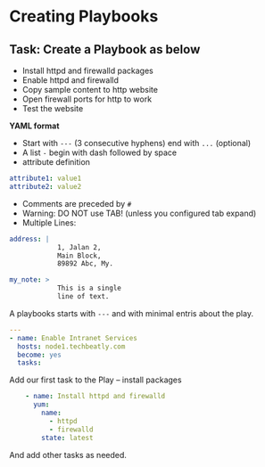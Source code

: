# Creating Playbooks

## Task: Create a Playbook as below

- Install httpd and firewalld packages
- Enable httpd and firewalld
- Copy sample content to http website
- Open firewall ports for http to work
- Test the website

**YAML format**

- Start with `---` (3 consecutive hyphens)  end with `...` (optional)
- A list `-` begin with dash followed by space
- attribute definition

```yaml
attribute1: value1
attribute2: value2
```

- Comments are preceded by `#`
- Warning: DO NOT use TAB! (unless you configured tab expand)
- Multiple Lines:

```yaml
address: |
            1, Jalan 2,
            Main Block,
            89892 Abc, My.

my_note: >
            This is a single
            line of text.
```

A playbooks starts with `---` and with minimal entris about the play.

```yaml
---
- name: Enable Intranet Services
  hosts: node1.techbeatly.com
  become: yes
  tasks:
```

Add our first task to the Play – install packages
```yaml
    - name: Install httpd and firewalld
      yum:
        name: 
          - httpd
          - firewalld
        state: latest
``` 

And add other tasks as needed.